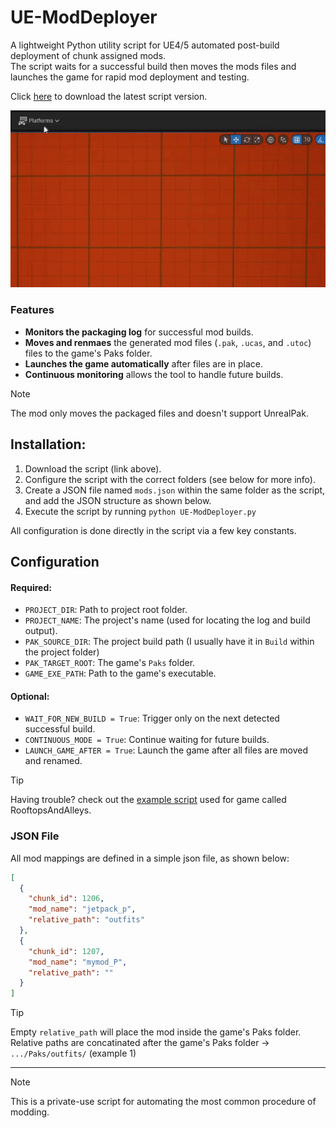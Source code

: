# UE-ModDeployer
A lightweight Python utility script for UE4/5 automated post-build deployment of chunk assigned mods. </br>
The script waits for a successful build then moves the mods files and launches the game for rapid mod deployment and testing.

Click [here](https://github.com/Dmgvol/UE-ModDeployer/releases/latest/download/UE-ModDeployer.py) to download the latest script version.

![](/deploy.gif)

### Features
- **Monitors the packaging log** for successful mod builds.
- **Moves and renmaes** the generated mod files (`.pak`, `.ucas`, and `.utoc`) files to the game's Paks folder.
- **Launches the game automatically** after files are in place.
- **Continuous monitoring** allows the tool to handle future builds.

> [!NOTE]  
> The mod only moves the packaged files and doesn't support UnrealPak.

## Installation:
1. Download the script (link above).
2. Configure the script with the correct folders (see below for more info).
3. Create a JSON file named `mods.json` within the same folder as the script, and add the JSON structure as shown below.
4. Execute the script by running `python UE-ModDeployer.py`


All configuration is done directly in the script via a few key constants.

## Configuration
#### Required:
- `PROJECT_DIR`: Path to project root folder.
- `PROJECT_NAME`: The project's name (used for locating the log and build output). 
- `PAK_SOURCE_DIR`: The project build path (I usually have it in `Build` within the project folder)
- `PAK_TARGET_ROOT`: The game's `Paks` folder.
- `GAME_EXE_PATH`: Path to the game's executable.

#### Optional:
- `WAIT_FOR_NEW_BUILD = True`: Trigger only on the next detected successful build.
- `CONTINUOUS_MODE = True`: Continue waiting for future builds.
- `LAUNCH_GAME_AFTER = True`: Launch the game after all files are moved and renamed.

> [!TIP]
> Having trouble? check out the [example script](https://github.com/Dmgvol/UE-ModDeployer/blob/main/UE-ModDeployer_Example.py) used for game called RooftopsAndAlleys.

### JSON File
All mod mappings are defined in a simple json file, as shown below: <br>

```json
[
  {
    "chunk_id": 1206,
    "mod_name": "jetpack_p",
    "relative_path": "outfits"
  },
  {
    "chunk_id": 1207,
    "mod_name": "mymod_P",
    "relative_path": ""
  }
]
```


> [!TIP]
> Empty `relative_path` will place the mod inside the game's Paks folder.<br>
> Relative paths are concatinated after the game's Paks folder -> `.../Paks/outfits/` (example 1)

---
> [!NOTE]
> This is a private-use script for automating the most common procedure of modding.